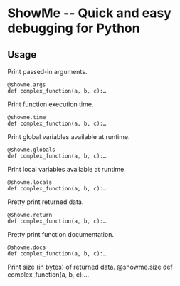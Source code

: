 ShowMe -- Quick and easy debugging for Python
=============================================

Usage
-----

Print passed-in arguments.

	@showme.args
	def complex_function(a, b, c):…

	
Print function execution time.

	@showme.time
	def complex_function(a, b, c):…


Print global variables available at runtime.
	
	@showme.globals
	def complex_function(a, b, c):…


Print local variables available at runtime.
	
	@showme.locals
	def complex_function(a, b, c):…


Pretty print returned data.
	
	@showme.return
	def complex_function(a, b, c):…


Pretty print function documentation.
	
	@showme.docs
	def complex_function(a, b, c):…
	

Print size (in bytes) of returned data.
	@showme.size
	def complex_function(a, b, c):…